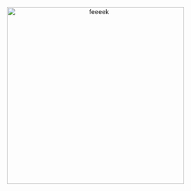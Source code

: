 <p align="center">
  <img src="https://moe-counter.glitch.me/get/@sh-y-zu?theme=gelbooru" alt="feeeek" width="400">
</p>

